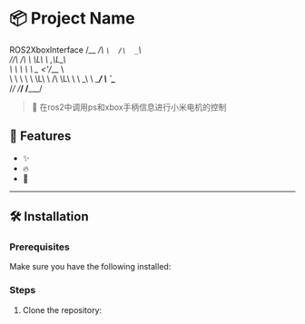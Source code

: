 # 📦 Project Name
ROS2XboxInterface
/\__  _\/\  _`\  /\  _`\     
\/_/\ \/\ \ \L\ \\ \,\L\_\   
   \ \ \ \ \  _ <'\/_\__ \   
    \ \ \ \ \ \L\ \ /\ \L\ \ 
     \ \_\ \ \____/ \ `\____\
      \/_/  \/___/   \/_____/
> 🚀 在ros2中调用ps和xbox手柄信息进行小米电机的控制

## 🌟 Features

- ✨ 
- 🔥 
- 💎 

---

## 🛠️ Installation

### Prerequisites

Make sure you have the following installed:


### Steps

1. Clone the repository:

